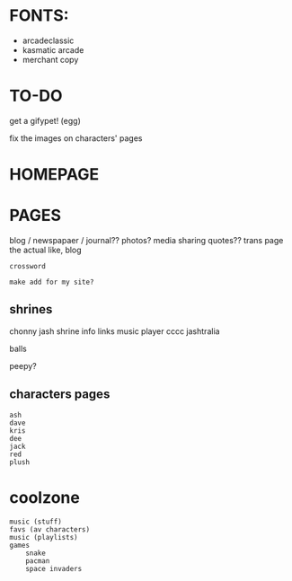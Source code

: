 # FONTS:

- arcadeclassic
- kasmatic arcade
- merchant copy



# TO-DO

<!--fix the draggables-->
<!--put statuscafe on webmaster page-->
<!--spacehey link on webmaster page-->
get a gifypet! (egg)
<!--fix the links "home" instead of /index-->
<!--fix images in portfolio (raplace discord links with tumblr links)-->
<!--fix the brushes image link (add file to the site)-->
<!--fix the images on image otd -->
<!--fix the images on fanarts-->
<!--fix the images on memes-->
fix the images on characters' pages
<!--fix comms -->
<!--fix the linking to index instead of index on RH page-->
<!--style the landing page-->
<!--rescale ash dressup-->
<!--rescale not found-->

# HOMEPAGE
<!--add more colours & bookmarks to the home page-->
<!--de-clutter-->
<!--make site buttons window bigger = add my button there too-->
<!--fix the zoom out thing-->



# PAGES

<!-- close view of images in gallery-->

blog / newspapaer / journal??
    photos?
    media sharing
    quotes??
    trans page
    the actual like, blog
<!--    sudoku-->
    crossword
<!--    navlink add-->
    make add for my site?
   
## shrines

chonny jash shrine
    info
    links
    music player
    cccc
    jashtralia
    
balls

peepy?

## characters pages
<!--    whole-->
<!--        fix the images quality-->
<!--        add images (screenshots/aestetic)-->
<!--        add facts-->
<!--    soul-->
<!--    heart-->
<!--    mind-->
    ash
    dave
    kris
    dee
    jack
    red
    plush

# coolzone
    music (stuff)
    favs (av characters)
    music (playlists)
    games
        snake
        pacman
        space invaders
        